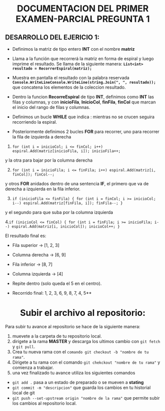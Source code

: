 <h1 align="center"> DOCUMENTACION DEL PRIMER EXAMEN-PARCIAL PREGUNTA 1 </h1>

## DESARROLLO DEL EJERICIO 1:

- Definimos la matriz de tipo entero **INT**
  con el nombre **matriz**

- Llama a la función que recorrerá la matriz en forma de espiral y luego imprime el resultado. Se llama de la siguiente manera: **`List<int> resultado = RecorrerEspiral(matriz);`**

- Muestra en pantalla el resultado con la palabra reservada **`Console.WriteLineConsole.WriteLine(string.Join(", ", resultado));`** que concatena los elementos de la coleccion resultado.

- Dentro la funcion **RecorreEspiral** de tipo **INT**, definimos como **INT** las filas y columnas, y con **inicioFila**, **InicioCol**, **finFila**, **finCol** que marcan el inicio del rango de filas y columnas.

- Definimos un bucle **WHILE** que indica : mientras no se crucen seguira recorriendo la espiral.

- Posteriormente definimos 2 bucles **FOR** para recorrer, uno para recorrer la fila de izquierda a derecha

1. `for (int i = inicioCol; i <= finCol; i++)
    espiral.Add(matriz[inicioFila, i]);
inicioFila++;`

y la otra para bajar por la columna derecha

2. `for (int i = inicioFila; i <= finFila; i++)
    espiral.Add(matriz[i, finCol]);
finCol--;`

y otros **FOR** anidados dentro de una sentencia **IF**, el primero que va de derecha a izquierda en la fila inferior.

3. `if (inicioFila <= finFila)
{
    for (int i = finCol; i >= inicioCol; i--)
        espiral.Add(matriz[finFila, i]);
    finFila--;
}`

y el segundo para que suba por la columna izquierda

4.`if (inicioCol <= finCol)
{
    for (int i = finFila; i >= inicioFila; i--)
        espiral.Add(matriz[i, inicioCol]);
    inicioCol++;
}`

El resultado final es:

- Fila superior → [1, 2, 3]

- Columna derecha → [6, 9]

- Fila inferior → [8, 7]

- Columna izquierda → [4]

- Repite dentro (solo queda el 5 en el centro).

- Recorrido final: 1, 2, 3, 6, 9, 8, 7, 4, 5\*\*

 <h1 align="center">Subir el archivo al repositorio:</h1>

Para subir tu avance al repositorio se hace de la siguiente manera:

1. muevete a la carpeta de tu repositorio local.
2. dirigete a la rama **MASTER** y descarga los ultimos cambio con `git fetch` y `git pull`.
3. Crea tu nueva rama con el `comando git checkout -b "nombre de tu rama"`.
4. Dirigete a tu rama con el comando `git chekckout "nombre de tu rama"` y comienza a trabajar.
5. una vez finalizado tu avance utiliza los siguientes comandos

- `git add .` pasa a un estado de preparado o se mueven a **stating**
- `git commit -m "descripcion"` que guarda los cambios en tu historial local de git
- `git push --set-upstream origin "nombre de la rama"` que permite subir los cambios al repositorio local.
